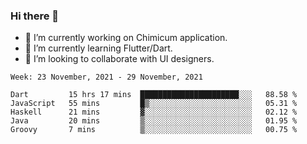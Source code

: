 ### Hi there 👋

<!--
**devcat37/devcat37** is a ✨ _special_ ✨ repository because its `README.md` (this file) appears on your GitHub profile.-->


- 🔭 I’m currently working on Chimicum application.
- 🌱 I’m currently learning Flutter/Dart.
- 👯 I’m looking to collaborate with UI designers.
<!-- - 🤔 I’m looking for help with ... -->

<!--START_SECTION:waka-->
```text
Week: 23 November, 2021 - 29 November, 2021

Dart         15 hrs 17 mins  ██████████████████████░░░   88.58 % 
JavaScript   55 mins         █▒░░░░░░░░░░░░░░░░░░░░░░░   05.31 % 
Haskell      21 mins         ▓░░░░░░░░░░░░░░░░░░░░░░░░   02.12 % 
Java         20 mins         ▒░░░░░░░░░░░░░░░░░░░░░░░░   01.95 % 
Groovy       7 mins          ▒░░░░░░░░░░░░░░░░░░░░░░░░   00.75 % 
```
<!--END_SECTION:waka-->

